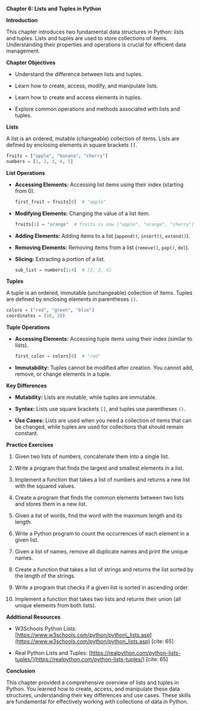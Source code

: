  
**Chapter 6: Lists and Tuples in Python**

**Introduction**

This chapter introduces two fundamental data structures in Python: lists and tuples. Lists and tuples are used to store collections of items. Understanding their properties and operations is crucial for efficient data management.

**Chapter Objectives**

* Understand the difference between lists and tuples.
   
* Learn how to create, access, modify, and manipulate lists.
   
* Learn how to create and access elements in tuples.
   
* Explore common operations and methods associated with lists and tuples.

**Lists**

A list is an ordered, mutable (changeable) collection of items. Lists are defined by enclosing elements in square brackets `[]`.

```python
fruits = ["apple", "banana", "cherry"]
numbers = [1, 2, 3, 4, 5]
```

**List Operations**

* **Accessing Elements:** Accessing list items using their index (starting from 0).
   
    ```python
    first_fruit = fruits[0]  # "apple"
    ```
    
* **Modifying Elements:** Changing the value of a list item.
   
    ```python
    fruits[1] = "orange"  # fruits is now ["apple", "orange", "cherry"]
    ```
    
* **Adding Elements:** Adding items to a list (`append()`, `insert()`, `extend()`).
   
* **Removing Elements:** Removing items from a list (`remove()`, `pop()`, `del`).
   
* **Slicing:** Extracting a portion of a list.
   
    ```python
    sub_list = numbers[1:4]  # [2, 3, 4]
    ```
    

**Tuples**

A tuple is an ordered, immutable (unchangeable) collection of items. Tuples are defined by enclosing elements in parentheses `()`.

```python
colors = ("red", "green", "blue")
coordinates = (10, 20)
```

**Tuple Operations**

* **Accessing Elements:** Accessing tuple items using their index (similar to lists).
   
    ```python
    first_color = colors[0]  # "red"
    ```
    

* **Immutability:** Tuples cannot be modified after creation. You cannot add, remove, or change elements in a tuple.

**Key Differences**

* **Mutability:** Lists are mutable, while tuples are immutable.
   
* **Syntax:** Lists use square brackets `[]`, and tuples use parentheses `()`.
   
* **Use Cases:** Lists are used when you need a collection of items that can be changed, while tuples are used for collections that should remain constant.

**Practice Exercises**

1.  Given two lists of numbers, concatenate them into a single list.
   
2.  Write a program that finds the largest and smallest elements in a list.
   
3.  Implement a function that takes a list of numbers and returns a new list with the squared values.
   
4.  Create a program that finds the common elements between two lists and stores them in a new list.
   
5.  Given a list of words, find the word with the maximum length and its length.
   
6.  Write a Python program to count the occurrences of each element in a given list.
   
7.  Given a list of names, remove all duplicate names and print the unique names.
   
8.  Create a function that takes a list of strings and returns the list sorted by the length of the strings.
   
9.  Write a program that checks if a given list is sorted in ascending order.
   
10. Implement a function that takes two lists and returns their union (all unique elements from both lists).

**Additional Resources**

* W3Schools Python Lists: [https://www.w3schools.com/python/python\_lists.asp](https://www.w3schools.com/python/python_lists.asp) [cite: 65]
   
* Real Python Lists and Tuples: [https://realpython.com/python-lists-tuples/](https://realpython.com/python-lists-tuples/) [cite: 65]

**Conclusion**

This chapter provided a comprehensive overview of lists and tuples in Python. You learned how to create, access, and manipulate these data structures, understanding their key differences and use cases. These skills are fundamental for effectively working with collections of data in Python.